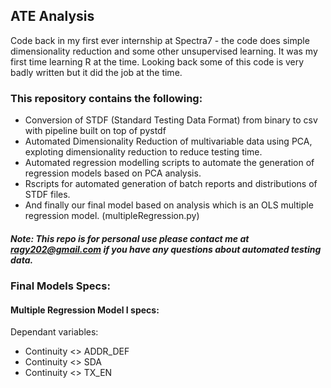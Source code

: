 ## ATE Analysis

Code back in my first ever internship at Spectra7 - the code does simple dimensionality reduction and some other unsupervised learning. It was my first time learning R at the time. Looking back some of this code is very badly written but it did the job at the time. 

### This repository contains the following:
* Conversion of STDF (Standard Testing Data Format) from binary to csv with pipeline built on top of pystdf
* Automated Dimensionality Reduction of multivariable data using PCA, exploting dimensionality reduction to reduce testing time.
* Automated regression modelling scripts to automate the generation of regression models based on PCA analysis.
* Rscripts for automated generation of batch reports and distributions of STDF files.
* And finally our final model based on analysis which is an OLS multiple regression model. (multipleRegression.py)


##### Note: This repo is for personal use please contact me at ragy202@gmail.com if you have any questions about automated testing data.


### Final Models Specs:
#### Multiple Regression Model I specs:
Dependant variables:
* Continuity <> ADDR_DEF
* Continuity <> SDA
* Continuity <> TX_EN


